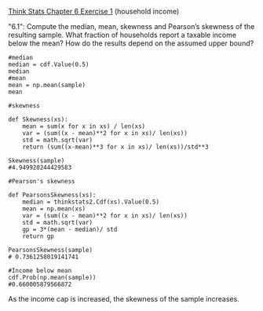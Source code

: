 [Think Stats Chapter 6 Exercise 1](http://greenteapress.com/thinkstats2/html/thinkstats2007.html#toc60) (household income)

"6.1": Compute the median, mean, skewness and Pearson’s skewness of the resulting sample. What fraction of households report a taxable income below the mean? How do the results depend on the assumed upper bound?

```{python}
#median
median = cdf.Value(0.5)
median 
#mean
mean = np.mean(sample)
mean

#skewness

def Skewness(xs):
    mean = sum(x for x in xs) / len(xs)
    var = (sum((x - mean)**2 for x in xs)/ len(xs))
    std = math.sqrt(var)
    return (sum((x-mean)**3 for x in xs)/ len(xs))/std**3

Skewness(sample)
#4.949920244429583

#Pearson's skewness

def PearsonsSkewness(xs):
    median = thinkstats2.Cdf(xs).Value(0.5)
    mean = np.mean(xs)
    var = (sum((x - mean)**2 for x in xs)/ len(xs))
    std = math.sqrt(var)
    gp = 3*(mean - median)/ std
    return gp

PearsonsSkewness(sample)
# 0.7361258019141741

#Income below mean
cdf.Prob(np.mean(sample))
#0.660005879566872
```
As the income cap is increased, the skewness of the sample increases.

               
               



